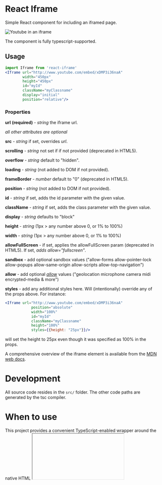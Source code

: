 # React Iframe

Simple React component for including an iframed page.

![Youtube in an iframe](screenshot.PNG)

The component is fully typescript-supported.

## Usage

```jsx
import Iframe from 'react-iframe'
<Iframe url="http://www.youtube.com/embed/xDMP3i36naA"
        width="450px"
        height="450px"
        id="myId"
        className="myClassname"
        display="initial"
        position="relative"/>
```

### Properties

**url** **(required)** - *string* the iframe url.

_all other attributes are optional_

**src** - *string* if set, overrides _url_.

**scrolling** - *string* not set if if not provided (deprecated in HTML5).

**overflow** - *string* default to "hidden".

**loading** - *string* (not added to DOM if not provided).

**frameBorder** - *number* default to "0" (deprecated in HTML5).

**position** - *string* (not added to DOM if not provided).

**id** - *string* if set, adds the id parameter with the given value.

**className** - *string* if set, adds the class parameter with the given value.

**display** - *string* defaults to "block"

**height** - *string* (1px > any number above 0, or 1% to 100%)

**width** - *string* (1px > any number above 0, or 1% to 100%)

**allowFullScreen** - if set, applies the allowFullScreen param (deprecated in HTML5). If set, *adds allow="fullscreen"*.

**sandbox** - add optional sandbox values ("allow-forms allow-pointer-lock allow-popups allow-same-origin allow-scripts allow-top-navigation")

**allow** - add optional [_allow_](https://dev.chromium.org/Home/chromium-security/deprecating-permissions-in-cross-origin-iframes#TOC-To-continue-to-use-permissions-from-iframes-on-your-website) values ("geolocation microphone camera midi encrypted-media & more")

**styles** - add any additional styles here. Will (intentionally) override any of the props 
above. For instance:
```jsx
<Iframe url="http://www.youtube.com/embed/xDMP3i36naA"
            position="absolute"
            width="100%"
            id="myId"
            className="myClassname"
            height="100%"
            styles={{height: "25px"}}/>
```

will set the height to 25px even though it was specified as 100% in the props.

A comprehensive overview of the iframe element is available from the [MDN web docs](https://developer.mozilla.org/en-US/docs/Web/HTML/Element/iframe).

# Development

All source code resides in the `src/` folder. The other code paths are generated by the tsc compiler. 

# When to use

This project provides a convenient TypeScript-enabled wrapper around the native HTML <iframe> tag. You can achieve the same functionality with the native tag. You do not need to use TypeScript in your project to consume this library. 
